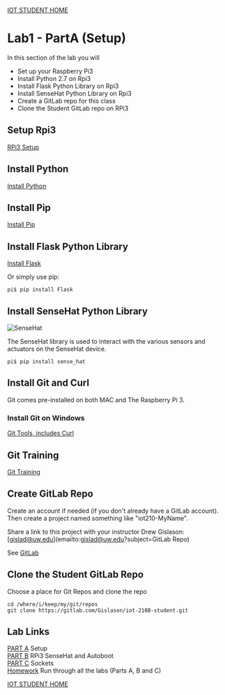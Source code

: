 [IOT STUDENT HOME](https://gitlab.com/Gislason/iot-210B-student/blob/master/README.md)

# Lab1 - PartA (Setup)

In this section of the lab you will

* Set up your Raspberry Pi3
* Install Python 2.7 on Rpi3
* Install Flask Python Library on Rpi3
* Install SenseHat Python Library on Rpi3
* Create a GitLab repo for this class
* Clone the Student GitLab repo on RPi3

## Setup Rpi3

[RPi3 Setup](https://gitlab.com/Gislason/iot-210B-student/tree/master/Lab1/PI_SETUP.md)

## Install Python

[Install Python](https://www.python.org)

## Install Pip

[Install Pip](https://pip.pypa.io/en/stable/installing/)

## Install Flask Python Library

[Install Flask](http://flask.pocoo.org/docs/0.12/installation)

Or simply use pip:  
```
pi$ pip install Flask
```

## Install SenseHat Python Library

![SenseHat](https://gitlab.com/Gislason/iot-210B-student/raw/master/images/rpi_sensehat.png)

The SenseHat library is used to interact with the various sensors and actuators on the
SenseHat device.

```
pi$ pip install sense_hat
```

## Install Git and Curl

Git comes pre-installed on both MAC and The Raspberry Pi 3.

### Install Git on Windows

[Git Tools, includes Curl](https://git-scm.com)

## Git Training

[Git Training](https://try.github.io/levels/1/challenges/1)

## Create GitLab Repo

Create an account if needed (if you don't already have a GitLab account). Then create a
project named something like "iot210-MyName".

Share a link to this project with your instructor Drew Gislason: [gislad@uw.edu](emailto:gislad@uw.edu?subject=GitLab Repo)

See [GitLab](http://www.gitlab.com)

## Clone the Student GitLab Repo

Choose a place for Git Repos and clone the repo

```
cd /where/i/keep/my/git/repos
git clone https://gitlab.com/Gislason/iot-210B-student.git
```

## Lab Links

[PART A](https://gitlab.com/Gislason/iot-210B-student/tree/master/Lab1/LabPartA.md) Setup  
[PART B](https://gitlab.com/Gislason/iot-210B-student/tree/master/Lab1/LabPartB.md) RPi3 SenseHat and Autoboot  
[PART C](https://gitlab.com/Gislason/iot-210B-student/tree/master/Lab1/LabPartC.md) Sockets  
[Homework](https://gitlab.com/Gislason/iot-210B-student/tree/master/Lab1/homework.md) Run through all the labs (Parts A, B and C)  

[IOT STUDENT HOME](https://gitlab.com/Gislason/iot-210B-student/blob/master/README.md)
